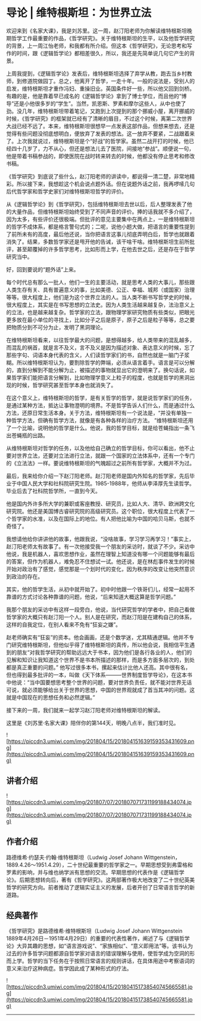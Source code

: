 # 导论 | 维特根斯坦：为世界立法

欢迎来到《名家大课》，我是刘苏里。这一周，赵汀阳老师为你解读维特根斯坦晚期哲学工作最重要的作品，《哲学研究》。关于维特根斯坦的生平，以及他哲学研究的背景，上一周江怡老师，和我都有所介绍。但这本《哲学研究》，无论思考和写作的时间，跟《逻辑哲学论》都相差很久，所以，我还是先简单说几句它产生的背景。

上周我提到，《逻辑哲学论》发表后，维特根斯坦选择了弃学从教，跑去当乡村教师，到修道院做园丁。总之，他离开了哲学，一走十年。一般的说法是，受别人的启发，维特根斯坦才重作冯妇、重操旧业。英国条件好一些，所以他又回到剑桥。有趣的是，他是靠着早已成名的《逻辑哲学论》拿到了博士学位，而且他的“博导”还是小他很多岁的“学生”。当然，凯恩斯、罗素和摩尔这些人，从中也使了劲。没几年，维特根斯坦带着笔记，又跑到上次提到的那个挪威小屋，离开挪威的时候，《哲学研究》的框架就已经有了清晰的眉目，不过这个时候，离第二次世界大战已经不远了。本来，维特根斯坦很想早一点发表这部作品，但想来想去，还是觉得有些问题没彻底想明白，便放弃了发表的想法。这一放弃不要紧，二战跟着来了。上次我就说过，维特根斯坦是个“好战”的哲学家。虽然二战开打的时候，他已经四十几岁了，力不从心，但还是想法儿去了医院，间接地“参战”。顺便说一句，他是带着书稿参战的，即使医院在战时转来转去的时候，他都没有停止思考和修改书稿。

《哲学研究》到底说了些什么，赵汀阳老师的讲读中，都说得一清二楚，非常地精彩。所以接下来，我想趁这个机会说点题外话。但在说题外话之前，我再啰嗦几句后代哲学家和哲学史家们对维特根斯坦哲学的评价。

从《逻辑哲学论》到《哲学研究》，包括维特根斯坦去世以后，后人整理发表了他的大量作品，但维特根斯坦始终受到了不同声音的评价。捧的话我就不多介绍了，因为太多，有些评价还很极端。但批评的意见主要集中在两点上，一是维特根斯坦的哲学不成体系，都是格言警句式的；二呢，说他小题大做，把语言的重要性提到了前所未有的高度，最后他还说，当你把语言这事儿彻底弄明白后，哲学也就跟着消失了。结果，多数哲学家还是甩开他的告诫，该干啥干啥。维特根斯坦生前所批评，甚至颠覆掉的许多哲学思考，比如形而上学，在他去世之后，还是存在于哲学研究当中。

好，回到要说的“题外话”上来。

每个时代总有那么一批人，他们一生的主要活动，就是思考人类的大事儿，那些跟人类生存有关、具有普遍意义的事，比如美德、公正、幸福、城邦（或国家）治理等等。很大程度上，他们是为这个世界立法的人。当人类不断书写哲学史的时候，很大程度上，其实是在书写思想的立法史。因为人类生活越来越复杂，法治意义上的立法，也是越来越复杂。哲学家的立法，跟物理学家研究物质有些类似，把眼光更多放在最小单位的寻找上，比如分子之后是原子，原子之后是粒子等等，总之要把物质分到不可分为止，发明了黑洞理论。

在维特根斯坦看来，以往哲学最大的问题，是想得越多，给人类带来的混乱越多，而混乱的祸首，就是言不及义，言不及义是因为描述对象、表达意义的时候，忘了那些字句、词语本身代表的含义，人们读哲学家们的书，自然也就是一脑门子浆糊。所以维特根斯坦认为，要割除哲学的弊端，必须从语言着手。语言是可以分解的，直到分解到不能分解为止，被描述的事物就显出它的澄明来了。换句话说，如果哲学家们能把语言分解到，比如物理学意义上粒子的程度，也就是哲学的黑洞出现的时候，哲学研究甚至哲学本身也就消失了。

在这个意义上，维特根斯坦的哲学，是有关哲学的哲学，就是说哲学家们的任务，是通过某种方法，抵达让事物澄明的境界。不是哲学告诉人们什么，而是通过什么方法，还原日常生活本身。关于方法，维特根斯坦有一个说法是，“并没有单独一种哲学方法，但确有哲学方法，就像是有各种各样的治疗方法。 ”维特根斯坦还用了一个比喻，说明他的哲学是什么。他说，我的哲学目标，就是给苍蝇指出一条飞出苍蝇瓶的出路。

从维特根斯坦对哲学的任务，以及他给自己确立的哲学目标，你可以看出，他不止要对世界立法，还要对立法进行立法，就跟一个国家的立法体系中，还有一个专门的《立法法》一样。要说维特根斯坦的气魄超过之前所有哲学家，大概并不为过。

最后，我来给你介绍一下赵汀阳老师。赵汀阳老师是国内外知名的哲学家，先后毕业于中国人民大学和社科院研究生院。1985-1988年，他师从李泽厚先生读哲学。毕业后去了社科院哲学所，一直到今天。

他是国内外许多所大学的兼职或客座教授、研究员，比如人大、清华、欧洲跨文化研究院。他还是美国博古睿研究院的高级研究员。这个职位，很大程度上代表了一个哲学家的水准，以及在国际上的地位。有人把他比喻为中国的哈贝马斯，也就不奇怪了。

我想请他给你讲讲他的故事，他跟我说，“没啥故事，学习学习再学习！”事实上，赵汀阳老师太有故事了。有一次他接受我一个朋友的采访时，就谈了不少。采访中他说，我是机器人，喜欢思想作业，虽然在理智上知道没有哪一个问题能够有最后的答案，但作为机器人，难免忍不住想试一试。他还说，是在林彪事件发生的时候开始对政治有了感觉，感觉那是一个划时代的变化，因为秩序的改变让他突然意识到政治的存在。

其实，他的哲学生活，从初中就开始了。初中时他跟一个铁哥们儿，经常一起用不靠谱的方式讨论各种靠谱的问题，他说，“后来知道大概这算是哲学问题。”

我那个朋友的采访中有这样一段旁白，他说，当代研究哲学的学者中，把自己看做哲学家的大概只有赵汀阳一个人。别人是在研究，而赵汀阳是在建构自己的体系，这样的自我定位，在别人看来不免有“狂妄之嫌”。

赵老师确实有“狂妄”的资本。他会画画，还是个数学迷，尤其精通逻辑。他并不专门研究维特根斯坦，但他似乎得了维特根斯坦的真传，所以他会说，我相信平生遇到的朋友“对我哲学研究的帮助远远大于书本，因为他们是各行各业的人，他们的见解和知识让我知道这个世界不是书本所描述的那样，而是多方面多层次的，到处都是真正重要的问题。” 他写过很多本书，摞起来估计比他人还高。其中很有名，但也得到最多批评的一本，叫做《天下体系―――世界制度哲学导论》，在这本书中他说：“当中国要想思考整个世界的问题，要对世界负责任，就不能对世界无话可说，就必须能够给出关于世界的思想，中国的世界观就成了首当其冲的问题。这就是中国现在的思想任务和必然逻辑。”

接下来的一周，我们就来一起学习赵汀阳老师对维特根斯坦的解读。

这里是《刘苏里·名家大课》陪伴你的第144天，明晚八点半，我们准时见。

![https://piccdn3.umiwi.com/img/201804/15/201804151639159353431609.png](https://piccdn3.umiwi.com/img/201804/15/201804151639159353431609.png)

## 讲者介绍

![https://piccdn3.umiwi.com/img/201807/07/201807071731199188434074.jpg](https://piccdn3.umiwi.com/img/201807/07/201807071731199188434074.jpg)

## 作者介绍

路德维希‧约瑟夫‧约翰‧维特根斯坦（Ludwig Josef Johann Wittgenstein，1889.4.26～1951.4.29），二十世纪最重要的哲学家之一。早期思想受到弗雷格和罗素的影响，并与维也纳学派有思想的交流。早期思想的代表作是《逻辑哲学论》。后期思想转向后，著有《哲学研究》。这两部著作极大地改变了二十世纪英美哲学的研究方向。前者推动了逻辑实证主义的发展，后者开创了日常语言哲学的新道路。

## 经典著作

《哲学研究》是路德维希·维特根斯坦（Ludwig Josef Johann Wittgenstein 1889年4月26日－1951年4月29日）的重要的代表性著作，阐述了与《逻辑哲学论》大异其趣的思想，如“语言游戏说”、“家族相似”、“意义即用法”等。该书认为过去的许多哲学问题都源自哲学家对语言的错误理解与使用，使哲学成为空洞的形而上学。哲学的当下任务在于按照日常语言的规则讲话，在具体用途中考察语词的意义来治疗这种病症。哲学因此成了某种形式的疗法。

![https://piccdn3.umiwi.com/img/201804/15/201804151738540745665581.jpg](https://piccdn3.umiwi.com/img/201804/15/201804151738540745665581.jpg)

---
